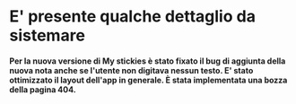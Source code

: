 # E' presente qualche dettaglio da sistemare

#### Per la nuova versione di My stickies è stato fixato il bug di aggiunta della nuova nota anche se l'utente non digitava nessun testo. E' stato ottimizzato il layout dell'app in generale. È stata implementata una bozza della pagina 404.
